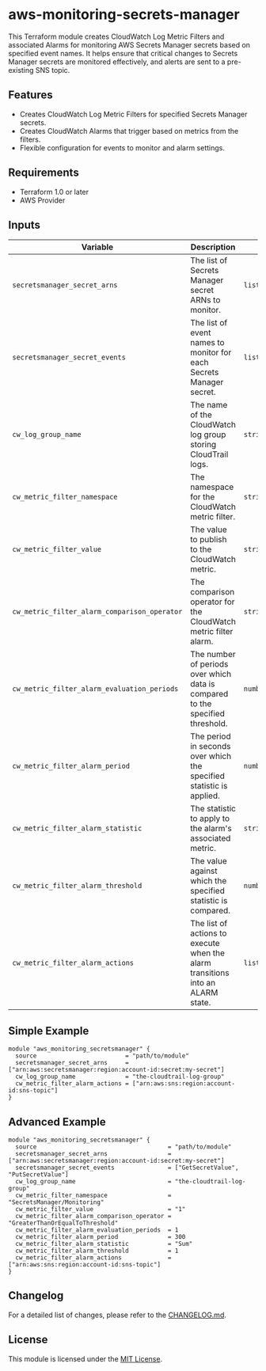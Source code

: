 # aws-monitoring-secrets-manager
This Terraform module creates CloudWatch Log Metric Filters and associated Alarms for monitoring AWS Secrets Manager secrets based on specified event names. It helps ensure that critical changes to Secrets Manager secrets are monitored effectively, and alerts are sent to a pre-existing SNS topic.

## Features
- Creates CloudWatch Log Metric Filters for specified Secrets Manager secrets.
- Creates CloudWatch Alarms that trigger based on metrics from the filters.
- Flexible configuration for events to monitor and alarm settings.

## Requirements
- Terraform 1.0 or later
- AWS Provider

## Inputs
| Variable                                      | Description                                                                                          | Type          | Default                                                   |
|-----------------------------------------------|------------------------------------------------------------------------------------------------------|---------------|-----------------------------------------------------------|
| `secretsmanager_secret_arns`                  | The list of Secrets Manager secret ARNs to monitor.                                                  | `list(string)` | n/a                                                       |
| `secretsmanager_secret_events`                | The list of event names to monitor for each Secrets Manager secret.                                  | `list(string)` | `["GetSecretValue", "PutSecretValue", "UpdateSecret", "DeleteSecret"]` |
| `cw_log_group_name`                           | The name of the CloudWatch log group storing CloudTrail logs.                                        | `string`      | n/a                                                       |
| `cw_metric_filter_namespace`                  | The namespace for the CloudWatch metric filter.                                                      | `string`      | `SecretsManager/Monitoring`                               |
| `cw_metric_filter_value`                      | The value to publish to the CloudWatch metric.                                                       | `string`      | `1`                                                       |
| `cw_metric_filter_alarm_comparison_operator`  | The comparison operator for the CloudWatch metric filter alarm.                                      | `string`      | `GreaterThanOrEqualToThreshold`                          |
| `cw_metric_filter_alarm_evaluation_periods`   | The number of periods over which data is compared to the specified threshold.                        | `number`      | `1`                                                       |
| `cw_metric_filter_alarm_period`               | The period in seconds over which the specified statistic is applied.                                 | `number`      | `300`                                                     |
| `cw_metric_filter_alarm_statistic`            | The statistic to apply to the alarm's associated metric.                                             | `string`      | `Sum`                                                    |
| `cw_metric_filter_alarm_threshold`            | The value against which the specified statistic is compared.                                         | `number`      | `1`                                                       |
| `cw_metric_filter_alarm_actions`              | The list of actions to execute when the alarm transitions into an ALARM state.                       | `list(string)` | `[]`                                                      |

## Simple Example
```hcl
module "aws_monitoring_secretsmanager" {
  source                         = "path/to/module"
  secretsmanager_secret_arns     = ["arn:aws:secretsmanager:region:account-id:secret:my-secret"]
  cw_log_group_name              = "the-cloudtrail-log-group"
  cw_metric_filter_alarm_actions = ["arn:aws:sns:region:account-id:sns-topic"]
}
```

## Advanced Example
```hcl
module "aws_monitoring_secretsmanager" {
  source                                     = "path/to/module"
  secretsmanager_secret_arns                 = ["arn:aws:secretsmanager:region:account-id:secret:my-secret"]
  secretsmanager_secret_events               = ["GetSecretValue", "PutSecretValue"]
  cw_log_group_name                          = "the-cloudtrail-log-group"
  cw_metric_filter_namespace                 = "SecretsManager/Monitoring"
  cw_metric_filter_value                     = "1"
  cw_metric_filter_alarm_comparison_operator = "GreaterThanOrEqualToThreshold"
  cw_metric_filter_alarm_evaluation_periods  = 1
  cw_metric_filter_alarm_period              = 300
  cw_metric_filter_alarm_statistic           = "Sum"
  cw_metric_filter_alarm_threshold           = 1
  cw_metric_filter_alarm_actions             = ["arn:aws:sns:region:account-id:sns-topic"]
}
```

## Changelog
For a detailed list of changes, please refer to the [CHANGELOG.md](CHANGELOG.md).

## License
This module is licensed under the [MIT License](LICENSE).
